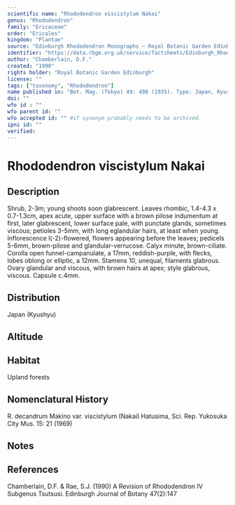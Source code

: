 ```yaml
---
scientific name: "Rhododendron viscistylum Nakai"
genus: "Rhododendron"
family: "Ericaceae"
order: "Ericales"
kingdom: "Plantae"
source: "Edinburgh Rhododendron Monographs – Royal Botanic Garden Edinburgh"
identifier: "https://data.rbge.org.uk/service/factsheets/Edinburgh_Rhododendron_Monographs.xhtml"
author: "Chamberlain, D.F."
created: "1990"
rights holder: "Royal Botanic Garden Edinburgh"
license: ""
tags: ["taxonomy", "Rhododendron"]
name published in: "Bot. Mag. (Tokyo) 49: 498 (1935). Type: Japan, Kyushyu, prov. Osumi, Takakumayama, 5 v 1932, Sugimoto (holo. TI, n.v.)."
doi: ""
wfo id : ""
wfo parent id: ""
wfo accepted id: "" #if synonym probably needs to be archived.                      
ipni id: ""
verified:
---
```


                       

# Rhododendron viscistylum Nakai

## Description
Shrub, 2-3m; young shoots soon glabrescent. Leaves rhombic, 1.4-4.3 x 0.7-1.3cm, apex acute, upper surface with a brown pilose indumentum at first, later glabrescent, lower surface pale, with punctate glands, sometimes viscous; petioles 3-5mm, with long eglandular hairs, at least when young. Inflorescence l(-2)-flowered, flowers appearing before the leaves; pedicels 5-6mm, brown-pilose and glandular-verrucose. Calyx minute, brown-ciliate. Corolla open funnel-campanulate, a 17mm, reddish-purple, with flecks, lobes oblong or elliptic, a 12mm. Stamens 10, unequal, filaments glabrous. Ovary glandular and viscous, with brown hairs at apex; style glabrous, viscous. Capsule c.4mm.

## Distribution
Japan (Kyushyu)

## Altitude


## Habitat
Upland forests

## Nomenclatural History
R. decandrum Makino var. viscistylum (Nakai) Hatusima, Sci. Rep. Yukosuka City Mus. 15: 21 (1969)
                       
## Notes


## References

Chamberlain, D.F. & Rae, S.J. (1990) A Revision of Rhododendron IV Subgenus Tsutsusi. Edinburgh Journal of Botany 47(2):147

